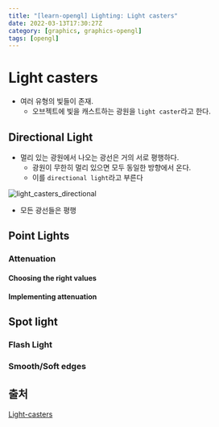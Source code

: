 ```yaml
---
title: "[learn-opengl] Lighting: Light casters"
date: 2022-03-13T17:30:27Z
category: [graphics, graphics-opengl]
tags: [opengl]
---
```


# **Light casters**

- 여러 유형의 빛들이 존재.
  - 오브젝트에 빛을 캐스트하는 광원을 `light caster`라고 한다.

## **Directional Light**

- 멀리 있는 광원에서 나오는 광선은 거의 서로 평행하다.
  - 광원이 무한히 멀리 있으면 모두 동일한 방향에서 온다.
  - 이를 `directional light`라고 부른다

![light_casters_directional](https://learnopengl.com/img/lighting/light_casters_directional.png)

- 모든 광선들은 평행

## **Point Lights**

### **Attenuation**

#### Choosing the right values

#### Implementing attenuation

## **Spot light**

### **Flash Light**

### **Smooth/Soft edges**

## **출처**

[Light-casters](https://learnopengl.com/Lighting/Light-casters)
